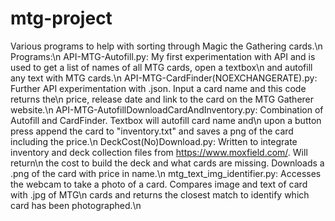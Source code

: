 # mtg-project
Various programs to help with sorting through Magic the Gathering cards.\n
Programs:\n
API-MTG-Autofill.py: My first experimentation with API and is used to get a list of names of all MTG cards, open a textbox\n
                     and autofill any text with MTG cards.\n
API-MTG-CardFinder(NOEXCHANGERATE).py: Further API experimentation with .json. Input a card name and this code returns the\n
                     price, release date and link to the card on the MTG Gatherer website.\n
API-MTG-AutofillDownloadCardAndInventory.py: Combination of Autofill and CardFinder. Textbox will autofill card name and\n
                     upon a button press append the card to "inventory.txt" and saves a png of the card including the price.\n
DeckCost(No)Download.py: Written to integrate inventory and deck collection files from https://www.moxfield.com/. Will return\n
                     the cost to build the deck and what cards are missing. Downloads a .png of the card with price in name.\n
mtg_text_img_identifier.py: Accesses the webcam to take a photo of a card. Compares image and text of card with .jpg of MTG\n
                     cards and returns the closest match to identify which card has been photographed.\n
